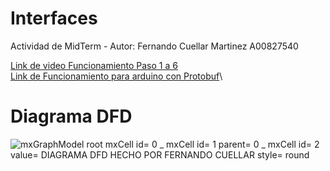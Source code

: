 # Interfaces
Actividad de MidTerm - Autor: Fernando Cuellar Martinez A00827540

[Link de video Funcionamiento Paso 1 a 6](https://drive.google.com/file/d/1emYHH88Ft-TMoo0sp1uwgtTFQWfG-5P-/view?usp=share_link)\
[Link de Funcionamiento para arduino con Protobuf](https://drive.google.com/file/d/1giKIJEYNWWy6wwcf7OErQ0WSMvJpdxPN/view?usp=share_link)\

# Diagrama DFD
![mxGraphModel root mxCell id= 0 _ mxCell id= 1 parent= 0 _ mxCell id= 2 value= DIAGRAMA DFD HECHO POR FERNANDO CUELLAR style= round](https://github.com/fercuellar/Interfaces/assets/58601693/dc6cab4c-4155-4a42-8fab-bed411c19706)
